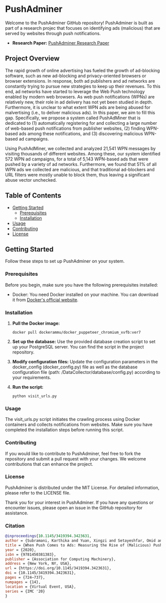 # PushAdminer

Welcome to the PushAdminer GitHub repository! PushAdminer is built as part of a research projec that focuses on identifying ads (malicious) that are served by websites through push notifications. 
- **Research Paper:** [PushAdminer Research Paper](https://dl.acm.org/doi/10.1145/3419394.3423631)
  
## Project Overview
The rapid growth of online advertising has fueled the growth of ad-blocking software, such as new ad-blocking and privacy-oriented browsers or browser extensions. In response, both ad publishers and ad networks are constantly trying to pursue new strategies to keep up their revenues. To this end, ad networks have started to leverage the Web Push technology enabled by modern web browsers. As web push notifications (WPNs) are relatively new, their role in ad delivery has not yet been studied in depth. Furthermore, it is unclear to what extent WPN ads are being abused for malvertising (i.e., to deliver malicious ads). In this paper, we aim to fill this gap. Specifically, we propose a system called PushAdMiner that is dedicated to (1) automatically registering for and collecting a large number of web-based push notifications from publisher websites, (2) finding WPN-based ads among these notifications, and (3) discovering malicious WPN-based ad campaigns.

Using PushAdMiner, we collected and analyzed 21,541 WPN messages by visiting thousands of different websites. Among these, our system identified 572 WPN ad campaigns, for a total of 5,143 WPN-based ads that were pushed by a variety of ad networks. Furthermore, we found that 51% of all WPN ads we collected are malicious, and that traditional ad-blockers and URL filters were mostly unable to block them, thus leaving a significant abuse vector unchecked.


## Table of Contents

- [Getting Started](#getting-started)
  - [Prerequisites](#prerequisites)
  - [Installation](#installation)
- [Usage](#usage)
- [Contributing](#contributing)
- [License](#license)

## Getting Started

Follow these steps to set up PushAdminer on your system.

### Prerequisites

Before you begin, make sure you have the following prerequisites installed:

- Docker: You need Docker installed on your machine. You can download it from [Docker's official website](https://www.docker.com/get-started).

### Installation

1. **Pull the Docker image:**
   ```shell
   docker pull dockerammu/docker_puppeteer_chromium_xvfb:ver7
   ```
   
2. **Set up the database:**
    Use the provided database creation script to set up your PostgreSQL server. You can find the script in the project repository.

3. **Modify configuration files:**
  Update the configuration parameters in the docker_config (docker_config.py) file as well as the database configuration file (path: /DataCollector/database/config.py) according to your requirements.

4. **Run the script:**
   ```shell
   python visit_urls.py
   ```

### Usage
The visit_urls.py script initiates the crawling process using Docker containers and collects notifications from websites. Make sure you have completed the installation steps before running this script.

### Contributing
If you would like to contribute to PushAdminer, feel free to fork the repository and submit a pull request with your changes. We welcome contributions that can enhance the project.

### License
PushAdminer is distributed under the MIT License. For detailed information, please refer to the LICENSE file.

Thank you for your interest in PushAdminer. If you have any questions or encounter issues, please open an issue in the GitHub repository for assistance.

### Citation
```bibtex
@inproceedings{10.1145/3419394.3423631,
author = {Subramani, Karthika and Yuan, Xingzi and Setayeshfar, Omid and Vadrevu, Phani and Lee, Kyu Hyung and Perdisci, Roberto},
title = {When Push Comes to Ads: Measuring the Rise of (Malicious) Push Advertising},
year = {2020},
isbn = {9781450381383},
publisher = {Association for Computing Machinery},
address = {New York, NY, USA},
url = {https://doi.org/10.1145/3419394.3423631},
doi = {10.1145/3419394.3423631},
pages = {724–737},
numpages = {14},
location = {Virtual Event, USA},
series = {IMC '20}
}
